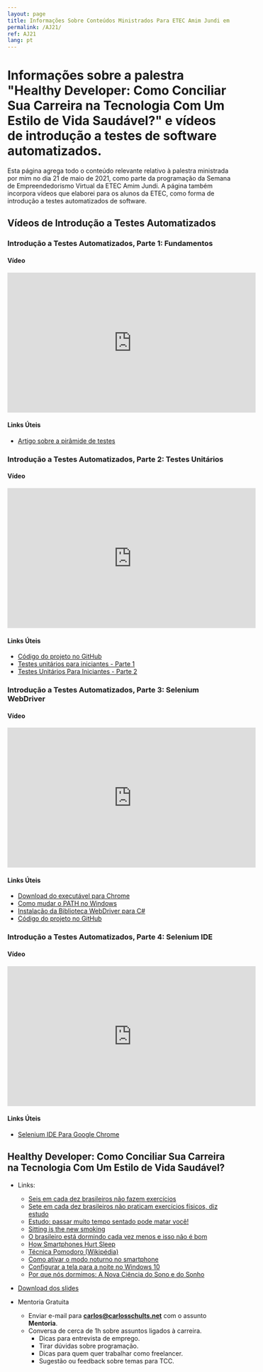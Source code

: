 ```yaml
---
layout: page
title: Informações Sobre Conteúdos Ministrados Para ETEC Amim Jundi em 2021
permalink: /AJ21/
ref: AJ21
lang: pt
---
```

Informações sobre a palestra "**Healthy Developer:** Como Conciliar Sua Carreira na Tecnologia Com Um Estilo de Vida Saudável?" e vídeos de introdução a testes de software automatizados.
=====================================================================================

Esta página agrega todo o conteúdo relevante relativo à palestra ministrada por mim no dia 21 de maio de 2021, como parte da programação da Semana de Empreendedorismo Virtual da ETEC Amim Jundi. A página também incorpora vídeos que elaborei para os alunos da ETEC, como forma de introdução a testes automatizados de software.

## Vídeos de Introdução a Testes Automatizados

### Introdução a Testes Automatizados, Parte 1: Fundamentos

#### Vídeo

<iframe width="560" height="315" src="https://www.youtube-nocookie.com/embed/VuvcG6-PCWs" title="YouTube video player" frameborder="0" allow="accelerometer; autoplay; clipboard-write; encrypted-media; gyroscope; picture-in-picture" allowfullscreen></iframe>

#### Links Úteis
- [Artigo sobre a pirâmide de testes](https://medium.com/creditas-tech/a-pir%C3%A2mide-de-testes-a0faec465cc2)

### Introdução a Testes Automatizados, Parte 2: Testes Unitários

#### Vídeo

<iframe width="560" height="315" src="https://www.youtube-nocookie.com/embed/0EAD-oYiKX0" title="YouTube video player" frameborder="0" allow="accelerometer; autoplay; clipboard-write; encrypted-media; gyroscope; picture-in-picture" allowfullscreen></iframe>

#### Links Úteis
- [Código do projeto no GitHub](https://github.com/carlosschults/AJ21-teste-unitario)
- [Testes unitários para iniciantes - Parte 1](https://carlosschults.net/pt/testes-unitarios-iniciantes-parte1)
- [Testes Unitários Para Iniciantes - Parte 2](https://carlosschults.net/pt/testes-unitarios-iniciantes-parte-2)

### Introdução a Testes Automatizados, Parte 3: Selenium WebDriver

#### Vídeo

<iframe width="560" height="315" src="https://www.youtube-nocookie.com/embed/fQBpAMOuBDQ" title="YouTube video player" frameborder="0" allow="accelerometer; autoplay; clipboard-write; encrypted-media; gyroscope; picture-in-picture" allowfullscreen></iframe>

#### Links Úteis

- [Download do executável para Chrome](https://sites.google.com/a/chromium.org/chromedriver/downloads)
- [Como mudar o PATH no Windows](https://pt.stackoverflow.com/questions/5024/como-mudar-o-path-nos-windows)
- [Instalação da Biblioteca WebDriver para C#](https://www.selenium.dev/documentation/en/selenium_installation/installing_selenium_libraries/#_c_)
- [Código do projeto no GitHub](https://github.com/carlosschults/webdriver-AJ21)

### Introdução a Testes Automatizados, Parte 4: Selenium IDE

#### Vídeo

<iframe width="560" height="315" src="https://www.youtube-nocookie.com/embed/R4us12wG3_8" title="YouTube video player" frameborder="0" allow="accelerometer; autoplay; clipboard-write; encrypted-media; gyroscope; picture-in-picture" allowfullscreen></iframe>

#### Links Úteis
- [Selenium IDE Para Google Chrome](https://chrome.google.com/webstore/detail/selenium-ide/mooikfkahbdckldjjndioackbalphokd?hl=pt)

**Healthy Developer:** Como Conciliar Sua Carreira na Tecnologia Com Um Estilo de Vida Saudável?
--------------------------------------------------

- Links:
  - [Seis em cada dez brasileiros não fazem exercícios](https://veja.abril.com.br/saude/seis-em-cada-dez-brasileiros-nao-fazem-exercicios/)
  - [Sete em cada dez brasileiros não praticam exercícios físicos, diz estudo](https://www.ativosaude.com/noticias/brasileiros-nao-praticam-exercicios-fisicos/)
  - [Estudo: passar muito tempo sentado pode matar você!](https://canaltech.com.br/mercado/Passar-muito-tempo-sentado-pode-matar-voce/)
  - [Sitting is the new smoking](https://connect.mayoclinic.org/blog/living-with-mild-cognitive-impairment-mci/newsfeed-post/sitting-is-the-new-smoking/)
  - [O brasileiro está dormindo cada vez menos e isso não é bom](https://jornal.usp.br/campus-ribeirao-preto/o-brasileiro-esta-dormindo-cada-vez-menos-e-isso-nao-e-bom/)
  - [How Smartphones Hurt Sleep](https://www.theatlantic.com/health/archive/2015/02/how-smartphones-are-ruining-our-sleep/385792/)
  - [Técnica Pomodoro (Wikipédia)](https://pt.wikipedia.org/wiki/T%C3%A9cnica_pomodoro)
  - [Como ativar o modo noturno no smartphone](https://melhorplano.net/tecnologia/modo-noturno)
  - [Configurar a tela para a noite no Windows 10](https://support.microsoft.com/pt-br/windows/configurar-a-tela-para-a-noite-no-windows-10-18fe903a-e0a1-8326-4c68-fd23d7aaf136)
  - [Por que nós dormimos: A Nova Ciência do Sono e do Sonho](https://www.amazon.com.br/Por-que-n%C3%B3s-dormimos-ci%C3%AAncia/dp/8551003658)

-   [Download dos slides](https://speakerdeck.com/carlosschults/healthy-developer-como-conciliar-sua-carreira-na-tecnologia-com-um-estilo-de-vida-saudavel)
-   Mentoria Gratuita
    -   Enviar e-mail para **carlos@carlosschults.net** com o assunto **Mentoria**.
    -   Conversa de cerca de 1h sobre assuntos ligados à carreira.
        -   Dicas para entrevista de emprego.
        -   Tirar dúvidas sobre programação.
        -   Dicas para quem quer trabalhar como freelancer.
        -   Sugestão ou feedback sobre temas para TCC.
